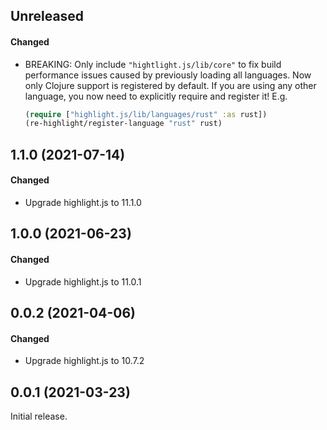## Unreleased

#### Changed

- BREAKING: Only include `"hightlight.js/lib/core"` to fix build performance issues
  caused by previously loading all languages. Now only Clojure support is
  registered by default. If you are using any other language, you now need to
  explicitly require and register it! E.g.
  ```clojure
  (require ["highlight.js/lib/languages/rust" :as rust])
  (re-highlight/register-language "rust" rust)
  ```

## 1.1.0 (2021-07-14)

#### Changed

- Upgrade highlight.js to 11.1.0

## 1.0.0 (2021-06-23)

#### Changed

- Upgrade highlight.js to 11.0.1

## 0.0.2 (2021-04-06)

#### Changed

- Upgrade highlight.js to 10.7.2

## 0.0.1 (2021-03-23)

Initial release.
